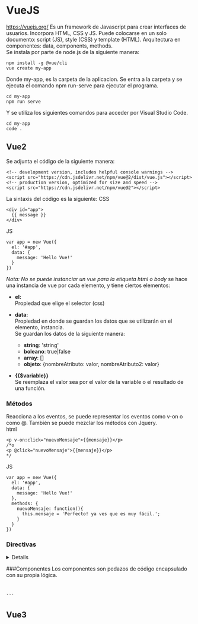 # VueJS
https://vuejs.org/
Es un framework de Javascript para crear interfaces de usuarios. Incorpora HTML, CSS y JS. Puede colocarse en un solo documento: script (JS), style (CSS) y template (HTML). Arquitectura en componentes: data, components, methods.  
Se instala por parte de node.js de la siguiente manera:
```
npm install -g @vue/cli
vue create my-app
```
Donde my-app, es la carpeta de la aplicacion. Se entra a la carpeta y se ejecuta el comando npm run-serve para ejecutar el programa. 
```
cd my-app
npm run serve
```
Y se utiliza los siguientes comandos para acceder por Visual Studio Code.
```
cd my-app
code .
```
## Vue2
Se adjunta el código de la siguiente manera: 
```
<!-- development version, includes helpful console warnings -->
<script src="https://cdn.jsdelivr.net/npm/vue@2/dist/vue.js"></script>
<!-- production version, optimized for size and speed -->
<script src="https://cdn.jsdelivr.net/npm/vue@2"></script>
```
La sintaxis del código es la siguiente: 
CSS
```
<div id="app">
  {{ message }}
</div>
```
JS
```
var app = new Vue({
  el: '#app',
  data: {
    message: 'Hello Vue!'
  }
})
```
*Nota: No se puede instanciar un vue para la etiqueta html o body*
se hace una instancia de vue por cada elemento, y tiene ciertos elementos:
* **el:**  
Propiedad que elige el selector (css)
* **data:**  
Propiedad en donde se guardan los datos que se utilizarán en el elemento, instancia.  
Se guardan los datos de la siguiente manera:
  * **string**: 'string'
  * **boleano**: true|false
  * **array**: []
  * **objeto**: {nombreAtributo: valor, nombreAtributo2: valor}
 
* **{{$variable}}**  
Se reemplaza el valor sea por el valor de la variable o el resultado de una función. 
### Métodos
Reacciona a los eventos, se puede representar los eventos como v-on o como @. También se puede mezclar los métodos con Jquery.  
html
```
<p v-on:click="nuevoMensaje">{{mensaje}}</p>
/*o
<p @click="nuevoMensaje">{{mensaje}}</p>
*/
```
JS
```
var app = new Vue({
  el: '#app',
  data: {
    message: 'Hello Vue!'
  }, 
  methods: {
    nuevoMensaje: function(){
      this.mensaje = 'Perfecto! ya ves que es muy fácil.';
    }
  }
})
```
### Directivas
<details>
  
#### v-model
v-model se une los valores de un formulario o input. Asociando valores a la clabe de manera reactiva. 
<input v-model="mensaje" class="prueba">
JS
```
var app = new Vue({
  el: '#app',
  data: {
    message: 'Cambia el mensaje';
  }
})
```
#### v-show
v-show permite mostrar u ocultar el elemento en el que se encuentra. 
```
<main>
<div @click="ok=!ok"> Pulsa para alternar </div>
<div v-look="ok" class="animated bounceInLeft"> Ahora soy visible</div>
```
#### v-if
v-if elimina la etiqueta en la que se encuentra.
```
<div v-if="mensaje" class="animated rollIn"> La condición se cumple</div>
```
#### v-else
v-else necesita de v-if, para poder utilizarse. Funciona como else. 
```
<div v-if="mensaje" class="animated rollIn"> La condición se cumple</div>
<div v-else class="animated rollIn"> La condición no se cumple</div>
```
#### v-else-if
v-else necesita de v-if, para poder utilizarse. Funciona como elseif. Nueva opción. 
```
<div v-if="mensaje === 'A'" class="animated rollIn"> La letra es A</div>
<div v-elseif="mensaje === 'B'" class="animated rollIn"> La letra es B</div>
<div v-else class="animated rollIn">No es A ni B</div>
```
#### v-for
v-for es para iterar, realizar un ciclo. Este caso es para arreglos.
```
  <ul>
  <li v-for="ciudad in ciudades" class="animated rollIn"> {{ciudad.nombre}}</li>
  </ul>
```
Para objetos es:
```
  <ul>
  <li v-for="dato in datosUsuarios" class="animated rollIn"> {{dato}}</li>
  </ul>
```
Para mostrar la llave y el valor
```
  <ul>
    <li v-for="(value, key) in datosUsuarios" class="animated rollIn"> <b>{{key}}:</b> {{value}}</li>
  </ul>
```
#### v-text y v-html
Ingresará el valor del argumento dentro de la etiqueta. La diferencia, es que en html, se puede incorporar etiquetas html. 
```
  <div v-text="mensaje1"></div>
  <div v-html="mensaje2"></div>
```
#### v-bind
Asociar un atributo o etiqueta html con una expresión. Puedes cambiar de clase como en la línea 3 (considerando que tienes un estilo anterior. 
```
  <div v-bind:title="mensaje"> Colocate encima para mostrar su titulo </div>
  <div :title="mensaje">Es lo mismo, pero simplificado </div>
  <div :class="{rojo:claseRojo, borde:nuevoBorde} @click="claseRojo=!claseRojo"></div>
```
</details>

###Componentes
Los componentes son pedazos de código encapsulado con su propia lógica.
```
```
                                                                               ```
## Vue3
